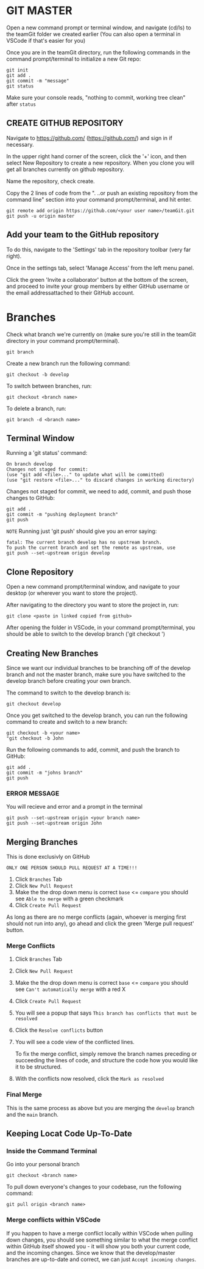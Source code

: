# GIT MASTER

Open a new command prompt or terminal window, and navigate (cd/ls) to the teamGit folder we created earlier (You can also open a terminal in VSCode if that's easier for you)

Once you are in the teamGit directory, run the following commands in the command prompt/terminal to initialize a new Git repo:

    git init
    git add .
    git commit -m "message"
    git status


Make sure your console reads, "nothing to commit, working tree clean" after `status`

## CREATE GITHUB REPOSITORY

Navigate to https://github.com/ (https://github.com/) and sign in if necessary.

In the upper right hand corner of the screen, click the '+' icon, and then select New Repository to create a new repository. When you clone you will get all branches currently on github repository.

Name the repository, check create.

Copy the 2 lines of code from the ". ..or push an existing repository from the command line" section into your command prompt/terminal, and hit enter.

    git remote add origin https://github.com/<your user name>/teamGit.git
    git push -u origin master



## Add your team to the GitHub repository

To do this, navigate to the 'Settings' tab in the repository toolbar (very far right).

Once in the settings tab, select 'Manage Access' from the left menu panel.

Click the green 'Invite a collaborator' button at the bottom of the screen, and proceed to invite your group members by either GitHub username or the email addressattached to their GitHub account.

# Branches
Check what branch we're currently on (make sure you're still in the teamGit directory in your command prompt/terminal).
    
    git branch


Create a new branch run the following command:

    git checkout -b develop


To switch between branches, run:
    
    git checkout <branch name>


To delete a branch, run:

    git branch -d <branch name>

## Terminal Window
Running a 'git status' command:

    On branch develop
    Changes not staged for commit:
    (use "git add <file>..." to update what will be committed)
    (use "git restore <file>..." to discard changes in working directory)


Changes not staged for commit, we need to add, commit, and push those changes to GitHub:

    git add .
    git commit -m "pushing deployment branch"
    git push


`NOTE` Running just 'git push' should give you an error saying:

    fatal: The current branch develop has no upstream branch.
    To push the current branch and set the remote as upstream, use
    git push --set-upstream origin develop



## Clone Repository

Open a new command prompt/terminal window, and navigate to your desktop (or wherever you want to store the project).

After navigating to the directory you want to store the project in, run:

    git clone <paste in linked copied from github>


After opening the folder in VSCode, in your command prompt/terminal, you should be able to switch to the develop branch ('git checkout <branch name>')

## Creating New Branches

Since we want our individual branches to be branching off of the develop branch and not the master branch, make sure you have switched to the develop branch before creating your own branch.

The command to switch to the develop branch is:

    git checkout develop


Once you get switched to the develop branch, you can run the following command to create and switch to a new branch:

    git checkout -b <your name>
    "git checkout -b John



Run the following commands to add, commit, and push the branch to GitHub:

    git add .
    git commit -m "johns branch"
    git push



### ERROR MESSAGE

You will recieve and error and a prompt in the terminal

    git push --set-upstream origin <your branch name>
    git push --set-upstream origin John



## Merging Branches

This is done exclusivly on GitHub

`ONLY ONE PERSON SHOULD PULL REQUEST AT A TIME!!!`

1. Click `Branches` Tab
2. Click `New Pull Request`
3. Make the the drop down menu is correct `base` <= `compare`
    you should see `Able to merge` with a green checkmark
4. Click `Create Pull Request`

As long as there are no merge conflicts (again, whoever is merging first should not run into any), go ahead and click the green 'Merge pull request' button.

### Merge Conflicts

1. Click `Branches` Tab
2. Click `New Pull Request`
3. Make the the drop down menu is correct `base` <= `compare`
    you should see `Can't automatically merge` with a red X
4. Click `Create Pull Request`
5. You will see a popup that says `This branch has conflicts that must be resolved`
6. Click the `Resolve conflicts` button
7. You will see a code view of the conflicted lines.

    To fix the merge conflict, simply remove the branch names preceding or succeeding the lines of code, and structure the code how you would like it to be structured.
8. With the conflicts now resolved, click the `Mark as resolved`

### Final Merge

This is the same process as above but you are merging the `develop` branch and the `main` branch.

## Keeping Locat Code Up-To-Date

### Inside the Command Terminal
Go into your personal branch

    git checkout <branch name>


To pull down everyone's changes to your codebase, run the following command:

    git pull origin <branch name>


### Merge conflicts within VSCode
If you happen to have a merge conflict locally within VSCode when pulling down changes, you should see something similar to what the merge conflict within GitHub itself showed you - it will show you both your current code, and the incoming changes. Since we know that the develop/master branches are up-to-date and correct, we can just `Accept incoming changes`.